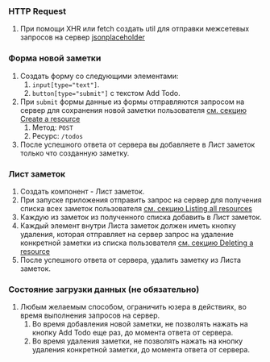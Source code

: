 ### HTTP Request

1. При помощи XHR или fetch создать util для отправки межсетевых запросов на сервер [jsonplaceholder](https://jsonplaceholder.typicode.com/guide/)

### Форма новой заметки

1. Создать форму со следующими элементами:
   1. `input[type="text"]`.
   2. `button[type="submit"]` с текстом Add Todo.
2. При `submit` формы данные из формы отправляются запросом на сервер для сохранения новой заметки пользователя [см. секцию Create a resource](https://jsonplaceholder.typicode.com/guide/)
	1. Метод: `POST`
	2. Ресурс: `/todos`
3. После успешного ответа от сервера вы добавляете в Лист заметок только что созданную заметку.

### Лист заметок

1. Создать компонент - Лист заметок.
2. При запуске приложения отправить запрос на сервер для получения списка всех заметок пользователя [см. секцию Listing all resources](https://jsonplaceholder.typicode.com/guide/)
3. Каждую из заметок из полученного списка добавить в Лист заметок.
4. Каждый элемент внутри Листа заметок должен иметь кнопку удаления, которая отправляет на сервер запрос на удаление конкретной заметки из списка пользователя [см. секцию Deleting a resource](https://jsonplaceholder.typicode.com/guide/)
5. После успешного ответа от сервера, удалить заметку из Листа заметок.

### Состояние загрузки данных (не обязательно)

1. Любым желаемым способом, ограничить юзера в действиях, во время выполнения запросов на сервер.
	1. Во время добавления новой заметки, не позволять нажать на кнопку Add Todo еще раз, до момента ответа от сервера.
	2. Во время удаления заметки, не позволять нажать на кнопку удаления конкретной заметки, до момента ответа от сервера.